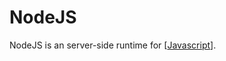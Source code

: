 # NodeJS

NodeJS is an server-side runtime for [[Javascript]].

[//begin]: # "Autogenerated link references for markdown compatibility"
[Javascript]: javascript "Javascript"
[//end]: # "Autogenerated link references"